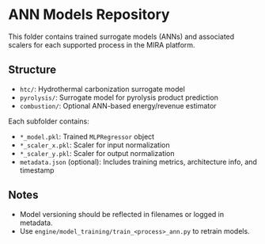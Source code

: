 # ANN Models Repository

This folder contains trained surrogate models (ANNs) and associated scalers for each supported process in the MIRA platform.

## Structure

- `htc/`: Hydrothermal carbonization surrogate model
- `pyrolysis/`: Surrogate model for pyrolysis product prediction
- `combustion/`: Optional ANN-based energy/revenue estimator

Each subfolder contains:
- `*_model.pkl`: Trained `MLPRegressor` object
- `*_scaler_x.pkl`: Scaler for input normalization
- `*_scaler_y.pkl`: Scaler for output normalization
- `metadata.json` (optional): Includes training metrics, architecture info, and timestamp

## Notes

- Model versioning should be reflected in filenames or logged in metadata.
- Use `engine/model_training/train_<process>_ann.py` to retrain models.
